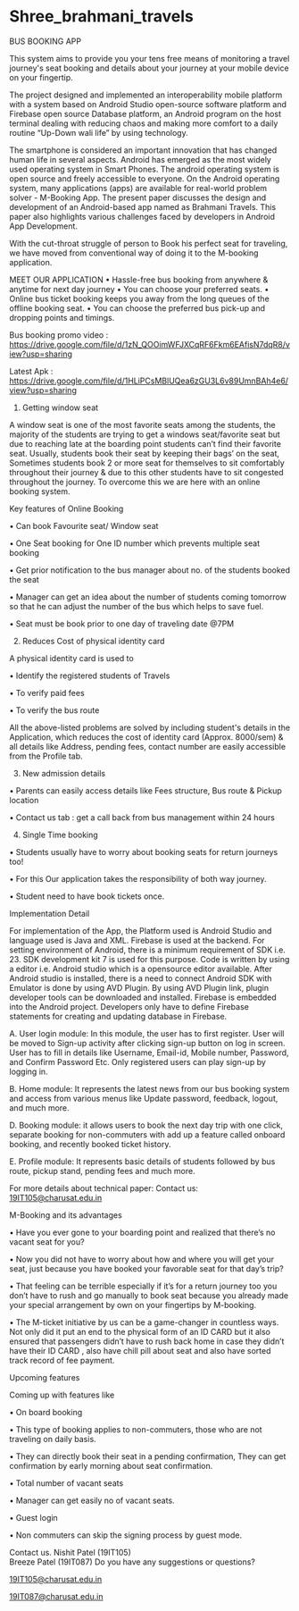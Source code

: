 # Shree_brahmani_travels
 
 

BUS BOOKING APP

This system aims to provide you your tens free means of monitoring a travel journey's seat booking and details about your journey at your mobile device on your fingertip.

The project designed and implemented an interoperability mobile platform with a system based on Android Studio open-source software platform and Firebase open source Database platform, an Android program on the host terminal dealing with reducing chaos and making more comfort to a daily routine “Up-Down wali life” by using technology.

The smartphone is considered an important innovation that has changed human life in several aspects. Android has emerged as the most widely used operating system in Smart Phones. The android operating system is open source and freely accessible to everyone. On the Android operating system, many applications (apps) are available for real-world problem solver - M-Booking App. The present paper discusses the design and development of an Android-based app named as Brahmani Travels. This paper also highlights various challenges faced by developers in Android App Development.

With the cut-throat struggle of person to Book his perfect seat for traveling, we have moved from conventional way of doing it to the M-booking application.

MEET OUR APPLICATION
•       Hassle-free bus booking from anywhere & anytime for next day journey
•       You can choose your preferred seats.
•       Online bus ticket booking keeps you away from the long queues of the offline booking seat.
•       You can choose the preferred bus pick-up and dropping points and timings.

 Bus booking promo video : https://drive.google.com/file/d/1zN_QOOimWFJXCqRF6Fkm6EAfisN7dqR8/view?usp=sharing
 
 Latest Apk : https://drive.google.com/file/d/1HLiPCsMBlUQea6zGU3L6v89UmnBAh4e6/view?usp=sharing
 




1) Getting window seat

A window seat is one of the most favorite seats among the students, the majority of the students are trying to get a windows seat/favorite seat but due to reaching late at the boarding point students can’t find their favorite seat. Usually, students book their seat by keeping their bags’ on the seat, Sometimes students book 2 or more seat for themselves to sit comfortably throughout their journey & due to this other students have to sit congested throughout the journey. To overcome this we are here with an online booking system.

Key features of Online Booking

•       Can book Favourite seat/ Window seat

•       One Seat booking for One ID number which prevents multiple seat booking

•       Get prior notification to the bus manager about no. of the students booked the seat

•       Manager can get an idea about the number of students coming tomorrow so that he can adjust the number of the bus which helps to save fuel.

•       Seat must be book prior to one day of traveling date @7PM


2) Reduces Cost of physical identity card

 A physical identity card is used to

•       Identify the registered students of Travels

•       To verify paid fees

•       To verify the bus route

     

All the above-listed problems are solved by including student's details in the Application, which reduces the cost of identity card (Approx. 8000/sem) & all details like Address, pending fees, contact number are easily accessible from the Profile tab.

3. New admission details

•       Parents can easily access details like Fees structure, Bus route & Pickup location

•       Contact us tab : get a call back from bus management within 24 hours

4. Single Time booking

• Students usually have to worry about booking seats for return journeys too!

•       For this Our application takes the responsibility of both way journey.

•       Student need to have book tickets once.

 

Implementation Detail


For implementation of the App, the Platform used is Android Studio and language used is Java and XML. Firebase is used at the backend. For setting environment of Android, there is a minimum requirement of SDK i.e.  23. SDK development kit 7 is used for this purpose. Code is written by using a editor i.e. Android studio which is a opensource editor available. After Android studio is installed, there is a need to connect Android SDK with Emulator is done by using AVD Plugin. By using AVD Plugin link, plugin developer tools can be downloaded and installed. Firebase is embedded into the Android project. Developers only have to define Firebase statements for creating and updating database in Firebase.

A. User login module: In this module, the user has to first register. User will be moved to Sign-up activity after clicking sign-up button on log in screen. User has to fill in details like Username, Email-id, Mobile number, Password, and Confirm Password Etc. Only registered users can play sign-up by logging in.

B. Home module: It represents the latest news from our  bus booking  system and access from various menus like Update password, feedback, logout, and much more.

D. Booking module: it allows users to book the next day trip with one click, separate booking for non-commuters with add up a feature called onboard booking, and recently booked ticket history.

E. Profile module: It represents basic details of students followed by bus route, pickup stand, pending fees and much more.

 

 For more details about technical paper: Contact us: 19IT105@charusat.edu.in

 

M-Booking and its advantages

•       Have you ever gone to your boarding point and realized that there’s no vacant seat for you?

•       Now you did not have to worry about how and where you will get your seat, just because you have booked your favorable seat for that day’s trip?

•       That feeling can be terrible especially if it’s for a return journey too you don’t have to rush and go manually to book seat because you already made your special arrangement by own on your fingertips by M-booking.

• The M-ticket initiative by us can be a game-changer in countless ways. Not only did it put an end to the physical form of an ID CARD but it also ensured that passengers didn’t have to rush back home in case they didn’t have their ID CARD , also have chill pill about seat and also have sorted track record of fee payment.

 

Upcoming features

Coming up with features like

•       On board booking

•       This type of booking applies to non-commuters, those who are not traveling on daily basis.

•       They can directly book their seat in a pending confirmation, They can get confirmation by early morning about seat confirmation.

•       Total number of vacant seats

•       Manager can get easily no of vacant seats.

•       Guest login

•       Non commuters can skip the signing process by guest mode.

Contact us.
Nishit Patel (19IT105)    
Breeze Patel (19IT087)
Do you have any suggestions or questions?


19IT105@charusat.edu.in 

19IT087@charusat.edu.in
